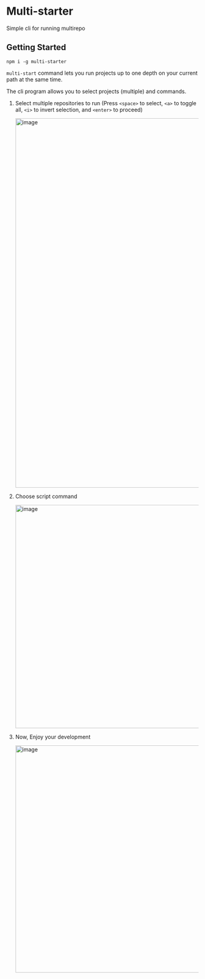 # Multi-starter

Simple cli for running multirepo

## Getting Started

`npm i -g multi-starter`

`multi-start` command lets you run projects up to one depth on your current path at the same time.

The cli program allows you to select projects (multiple) and commands.

1. Select multiple repositories to run (Press `<space>` to select, `<a>` to toggle all, `<i>` to invert selection, and `<enter>` to proceed)

   <img width="966" alt="image" src="https://github.com/d0422/multi-starter/assets/99241871/db127200-da9c-49e3-b5fc-c8bc5f420e62">

2. Choose script command

   <img width="584" alt="image" src="https://github.com/d0422/multi-starter/assets/99241871/78f07c14-d765-47ca-a297-30c3339788ae">

3. Now, Enjoy your development

   <img width="594" alt="image" src="https://github.com/d0422/multi-starter/assets/99241871/120ccf8b-d944-4bb7-b0d1-30488eec786a">
